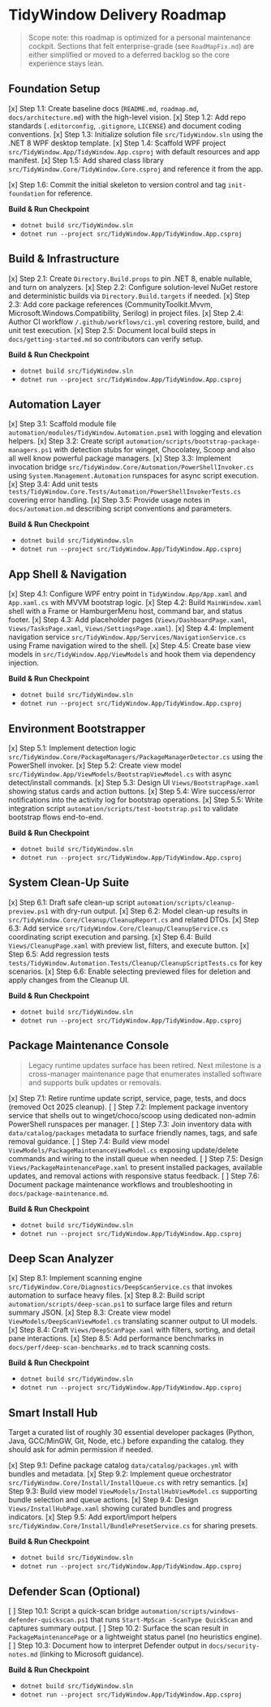 # TidyWindow Delivery Roadmap

> Scope note: this roadmap is optimized for a personal maintenance cockpit. Sections that felt enterprise-grade (see `RoadMapFix.md`) are either simplified or moved to a deferred backlog so the core experience stays lean.

## Foundation Setup

[x] Step 1.1: Create baseline docs (`README.md`, `roadmap.md`, `docs/architecture.md`) with the high-level vision.
[x] Step 1.2: Add repo standards (`.editorconfig`, `.gitignore`, `LICENSE`) and document coding conventions.
[x] Step 1.3: Initialize solution file `src/TidyWindow.sln` using the .NET 8 WPF desktop template.
[x] Step 1.4: Scaffold WPF project `src/TidyWindow.App/TidyWindow.App.csproj` with default resources and app manifest.
[x] Step 1.5: Add shared class library `src/TidyWindow.Core/TidyWindow.Core.csproj` and reference it from the app.

[x] Step 1.6: Commit the initial skeleton to version control and tag `init-foundation` for reference.

**Build & Run Checkpoint**

-   `dotnet build src/TidyWindow.sln`
-   `dotnet run --project src/TidyWindow.App/TidyWindow.App.csproj`

## Build & Infrastructure

[x] Step 2.1: Create `Directory.Build.props` to pin .NET 8, enable nullable, and turn on analyzers.
[x] Step 2.2: Configure solution-level NuGet restore and deterministic builds via `Directory.Build.targets` if needed.
[x] Step 2.3: Add core package references (CommunityToolkit.Mvvm, Microsoft.Windows.Compatibility, Serilog) in project files.
[x] Step 2.4: Author CI workflow `/.github/workflows/ci.yml` covering restore, build, and unit test execution.
[x] Step 2.5: Document local build steps in `docs/getting-started.md` so contributors can verify setup.

**Build & Run Checkpoint**

-   `dotnet build src/TidyWindow.sln`
-   `dotnet run --project src/TidyWindow.App/TidyWindow.App.csproj`

## Automation Layer

[x] Step 3.1: Scaffold module file `automation/modules/TidyWindow.Automation.psm1` with logging and elevation helpers.
[x] Step 3.2: Create script `automation/scripts/bootstrap-package-managers.ps1` with detection stubs for winget, Chocolatey, Scoop and also all well know powerful package managers.
[x] Step 3.3: Implement invocation bridge `src/TidyWindow.Core/Automation/PowerShellInvoker.cs` using `System.Management.Automation` runspaces for async script execution.
[x] Step 3.4: Add unit tests `tests/TidyWindow.Core.Tests/Automation/PowerShellInvokerTests.cs` covering error handling.
[x] Step 3.5: Provide usage notes in `docs/automation.md` describing script conventions and parameters.

**Build & Run Checkpoint**

-   `dotnet build src/TidyWindow.sln`
-   `dotnet run --project src/TidyWindow.App/TidyWindow.App.csproj`

## App Shell & Navigation

[x] Step 4.1: Configure WPF entry point in `TidyWindow.App/App.xaml` and `App.xaml.cs` with MVVM bootstrap logic.
[x] Step 4.2: Build `MainWindow.xaml` shell with a Frame or HamburgerMenu host, command bar, and status footer.
[x] Step 4.3: Add placeholder pages (`Views/DashboardPage.xaml`, `Views/TasksPage.xaml`, `Views/SettingsPage.xaml`).
[x] Step 4.4: Implement navigation service `src/TidyWindow.App/Services/NavigationService.cs` using Frame navigation wired to the shell.
[x] Step 4.5: Create base view models in `src/TidyWindow.App/ViewModels` and hook them via dependency injection.

**Build & Run Checkpoint**

-   `dotnet build src/TidyWindow.sln`
-   `dotnet run --project src/TidyWindow.App/TidyWindow.App.csproj`

## Environment Bootstrapper

[x] Step 5.1: Implement detection logic `src/TidyWindow.Core/PackageManagers/PackageManagerDetector.cs` using the PowerShell invoker.
[x] Step 5.2: Create view model `src/TidyWindow.App/ViewModels/BootstrapViewModel.cs` with async detect/install commands.
[x] Step 5.3: Design UI `Views/BootstrapPage.xaml` showing status cards and action buttons.
[x] Step 5.4: Wire success/error notifications into the activity log for bootstrap operations.
[x] Step 5.5: Write integration script `automation/scripts/test-bootstrap.ps1` to validate bootstrap flows end-to-end.

**Build & Run Checkpoint**

-   `dotnet build src/TidyWindow.sln`
-   `dotnet run --project src/TidyWindow.App/TidyWindow.App.csproj`

## System Clean-Up Suite

[x] Step 6.1: Draft safe clean-up script `automation/scripts/cleanup-preview.ps1` with dry-run output.
[x] Step 6.2: Model clean-up results in `src/TidyWindow.Core/Cleanup/CleanupReport.cs` and related DTOs.
[x] Step 6.3: Add service `src/TidyWindow.Core/Cleanup/CleanupService.cs` coordinating script execution and parsing.
[x] Step 6.4: Build `Views/CleanupPage.xaml` with preview list, filters, and execute button.
[x] Step 6.5: Add regression tests `tests/TidyWindow.Automation.Tests/Cleanup/CleanupScriptTests.cs` for key scenarios.
[x] Step 6.6: Enable selecting previewed files for deletion and apply changes from the Cleanup UI.

**Build & Run Checkpoint**

-   `dotnet build src/TidyWindow.sln`
-   `dotnet run --project src/TidyWindow.App/TidyWindow.App.csproj`

## Package Maintenance Console

> Legacy runtime updates surface has been retired. Next milestone is a cross-manager maintenance page that enumerates installed software and supports bulk updates or removals.

[x] Step 7.1: Retire runtime update script, service, page, tests, and docs (removed Oct 2025 cleanup).
[ ] Step 7.2: Implement package inventory service that shells out to winget/choco/scoop using dedicated non-admin PowerShell runspaces per manager.
[ ] Step 7.3: Join inventory data with `data/catalog/packages` metadata to surface friendly names, tags, and safe removal guidance.
[ ] Step 7.4: Build view model `ViewModels/PackageMaintenanceViewModel.cs` exposing update/delete commands and wiring to the install queue when needed.
[ ] Step 7.5: Design `Views/PackageMaintenancePage.xaml` to present installed packages, available updates, and removal actions with responsive status feedback.
[ ] Step 7.6: Document package maintenance workflows and troubleshooting in `docs/package-maintenance.md`.

**Build & Run Checkpoint**

-   `dotnet build src/TidyWindow.sln`
-   `dotnet run --project src/TidyWindow.App/TidyWindow.App.csproj`

## Deep Scan Analyzer

[x] Step 8.1: Implement scanning engine `src/TidyWindow.Core/Diagnostics/DeepScanService.cs` that invokes automation to surface heavy files.
[x] Step 8.2: Build script `automation/scripts/deep-scan.ps1` to surface large files and return summary JSON.
[x] Step 8.3: Create view model `ViewModels/DeepScanViewModel.cs` translating scanner output to UI models.
[x] Step 8.4: Craft `Views/DeepScanPage.xaml` with filters, sorting, and detail pane interactions.
[x] Step 8.5: Add performance benchmarks in `docs/perf/deep-scan-benchmarks.md` to track scanning costs.

**Build & Run Checkpoint**

-   `dotnet build src/TidyWindow.sln`
-   `dotnet run --project src/TidyWindow.App/TidyWindow.App.csproj`

## Smart Install Hub

Target a curated list of roughly 30 essential developer packages (Python, Java, GCC/MinGW, Git, Node, etc.) before expanding the catalog. they should ask for admin permission if needed.

[x] Step 9.1: Define package catalog `data/catalog/packages.yml` with bundles and metadata.
[x] Step 9.2: Implement queue orchestrator `src/TidyWindow.Core/Install/InstallQueue.cs` with retry semantics.
[x] Step 9.3: Build view model `ViewModels/InstallHubViewModel.cs` supporting bundle selection and queue actions.
[x] Step 9.4: Design `Views/InstallHubPage.xaml` showing curated bundles and progress indicators.
[x] Step 9.5: Add export/import helpers `src/TidyWindow.Core/Install/BundlePresetService.cs` for sharing presets.

**Build & Run Checkpoint**

-   `dotnet build src/TidyWindow.sln`
-   `dotnet run --project src/TidyWindow.App/TidyWindow.App.csproj`

## Defender Scan (Optional)

[ ] Step 10.1: Script a quick-scan bridge `automation/scripts/windows-defender-quickscan.ps1` that runs `Start-MpScan -ScanType QuickScan` and captures summary output.
[ ] Step 10.2: Surface the scan result in `PackageMaintenancePage` or a lightweight status panel (no heuristics engine).
[ ] Step 10.3: Document how to interpret Defender output in `docs/security-notes.md` (linking to Microsoft guidance).

**Build & Run Checkpoint**

-   `dotnet build src/TidyWindow.sln`
-   `dotnet run --project src/TidyWindow.App/TidyWindow.App.csproj`

